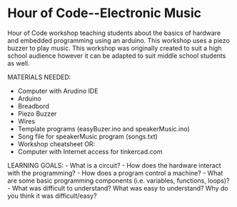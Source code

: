 # Hour of Code--Electronic Music
Hour of Code workshop teaching students about the basics of hardware and embedded programming using an arduino. This workshop uses a piezo buzzer to play music.
This workshop was originally created to suit a high school audience however it can be adapted to suit middle school students as well. 

MATERIALS NEEDED:
- Computer with Arudino IDE
- Arduino 
- Breadbord
- Piezo Buzzer
- Wires
- Template programs (easyBuzer.ino and speakerMusic.ino)
- Song file for speakerMusic program (songs.txt)
- Workshop cheatsheet
OR:
- Computer with Internet access for tinkercad.com

LEARNING GOALS:
	- What is a circuit?
	- How does the hardware interact with the programming?
	- How does a program control a machine?
	- What are some basic programming components (i.e. variables, functions, loops)?
	- What was difficult to understand? What was easy to understand? Why do you think it was difficult/easy?
